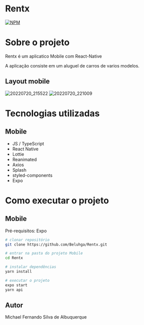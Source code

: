 # Rentx

[![NPM](https://img.shields.io/npm/l/react)](hhttps://github.com/Beluhga/AppTest-paraEstudo/blob/main/LICENSE) 

# Sobre o projeto

Rentx é um aplicatico Mobile com React-Native

A aplicação consiste em um aluguel de carros de varios modelos.

## Layout mobile
![20220720_215522](https://user-images.githubusercontent.com/82901722/180110825-17980de5-8a70-4a6a-b4cd-8dccac629edd.gif)
![20220720_221009](https://user-images.githubusercontent.com/82901722/180110813-f7b50bd1-f22d-41ab-9e8e-a3637fb9434c.gif)


# Tecnologias utilizadas
## Mobile
- JS / TypeScript
- React Native
- Lottie
- Reanimated
- Axios
- Splash
- styled-components
- Expo


# Como executar o projeto

## Mobile
Pré-requisitos: Expo

```bash
# clonar repositório
git clone https://github.com/Beluhga/Rentx.git

# entrar na pasta do projeto Mobile
cd Rentx

# instalar dependências
yarn install

# executar o projeto
expo start
yarn api
```


## Autor

Michael Fernando Silva de Albuquerque
